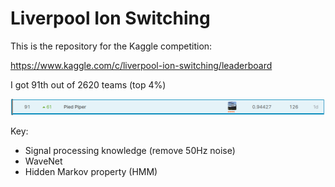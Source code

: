 # Liverpool Ion Switching

This is the repository for the Kaggle competition: 

https://www.kaggle.com/c/liverpool-ion-switching/leaderboard

I got 91th out of 2620 teams (top 4%)

![](imgs/result.png)

Key:

- Signal processing knowledge (remove 50Hz noise)
- WaveNet
- Hidden Markov property (HMM)
